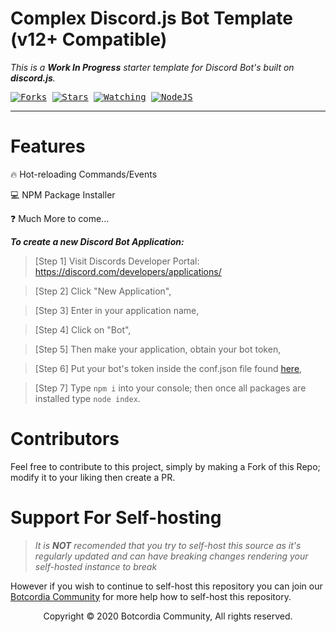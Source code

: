 Complex Discord.js Bot Template (v12+ Compatible)
=
_This is a **Work In Progress** starter template for Discord Bot's built on **discord.js**._

<kbd>[![Forks](https://img.shields.io/github/forks/cybercdn/Complex-DiscordJS-Bot-Template?color=blue&label=Total%20Forks&logoColor=blue&style=social)](https://github.com/CyberCDN/Simple-DJS-Template)
[![Stars](https://img.shields.io/github/stars/cybercdn/Simple-DJS-Template?color=blue&label=Total%20Stars&logoColor=blue&style=social)]()
[![Watching](https://img.shields.io/github/watchers/CyberCDN/Simple-DJS-Template?label=Total%20Watching&logoColor=blue&style=social)]()
[![NodeJS](https://img.shields.io/badge/NodeJS-v12.19.0-black?&maxAge=3600&style=social&logo=node.js)](https://nodejs.org/)

</kbd>

---
Features
=
:fire: Hot-reloading Commands/Events 

:computer: NPM Package Installer

:question: Much More to come...

***To create a new Discord Bot Application:***

 
> [Step 1] Visit Discords Developer Portal: https://discord.com/developers/applications/

> [Step 2] Click "New Application", 

> [Step 3] Enter in your application name,

> [Step 4] Click on "Bot", 

> [Step 5] Then make your application, obtain your bot token,

> [Step 6] Put your bot's token inside the conf.json file found [here](https://github.com/CyberCDN/Simple-DJS-Template/blob/main/Settings/conf.json),

> [Step 7] Type `npm i` into your console; then once all packages are installed type `node index`.  

Contributors
=
Feel free to contribute to this project, simply by making a Fork of this Repo; modify it to your liking then create a PR.

Support For Self-hosting
=
> *It is **__NOT__** recomended that you try to self-host this source as it's regularly updated and can have breaking changes rendering your self-hosted instance to break*

However if you wish to continue to self-host this repository you can join our [Botcordia Community](https://top.gg/servers/776733782560473099/join) for more help how to self-host this repository.


 <p style="text-align: center;">Copyright &copy; 2020 Botcordia Community, All rights reserved.</p>

